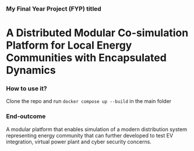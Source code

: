 ### My Final Year Project (FYP) titled 
# A Distributed Modular Co-simulation Platform for Local Energy Communities with Encapsulated Dynamics 


### How to use it?
Clone the repo and run 
`docker compose up --build` in the main folder




### End-outcome
A modular platform that enables simulation of a modern distribution system
representing energy community that can further developed to test EV integration,
virtual power plant and cyber security concerns. 
